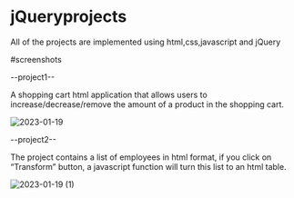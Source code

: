 # jQueryprojects
 All of the projects are implemented using html,css,javascript and jQuery
 
 #screenshots
 
 --project1--
 
 A shopping cart html application that allows users to increase/decrease/remove the amount of a product in the shopping cart. 
 
![2023-01-19](https://user-images.githubusercontent.com/97961673/213316174-8c21862b-2a99-4a4e-9292-0c008ea8f03a.png)

--project2--

The project contains a list of employees in html format, if you click on “Transform” button, a javascript function will turn this list to an html table.

![2023-01-19 (1)](https://user-images.githubusercontent.com/97961673/213446198-bf3fbe80-2f94-4384-8cd9-16a4915641da.png)
